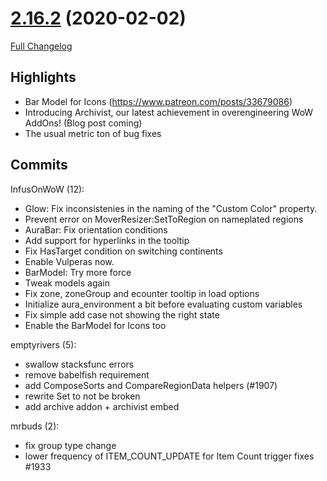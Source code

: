 # [2.16.2](https://github.com/WeakAuras/WeakAuras2/tree/2.16.2) (2020-02-02)

[Full Changelog](https://github.com/WeakAuras/WeakAuras2/compare/2.16.1...2.16.2)

## Highlights

 - Bar Model for Icons (https://www.patreon.com/posts/33679086)
- Introducing Archivist, our latest achievement in overengineering WoW AddOns! (Blog post coming)
- The usual metric ton of bug fixes 

## Commits

InfusOnWoW (12):

- Glow: Fix inconsistenies in the naming of the "Custom Color" property.
- Prevent error on MoverResizer:SetToRegion on nameplated regions
- AuraBar: Fix orientation conditions
- Add support for hyperlinks in the tooltip
- Fix HasTarget condition on switching continents
- Enable Vulperas now.
- BarModel: Try more force
- Tweak models again
- Fix zone, zoneGroup and ecounter tooltip in load options
- Initialize aura_environment a bit before evaluating custom variables
- Fix simple add case not showing the right state
- Enable the BarModel for Icons too

emptyrivers (5):

- swallow stacksfunc errors
- remove babelfish requirement
- add ComposeSorts and CompareRegionData helpers (#1907)
- rewrite Set to not be broken
- add archive addon + archivist embed

mrbuds (2):

- fix group type change
- lower frequency of ITEM_COUNT_UPDATE for Item Count trigger fixes #1933

